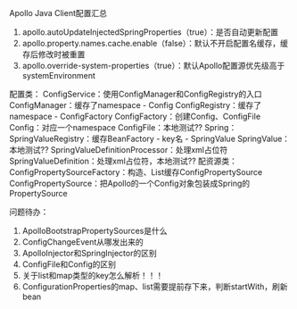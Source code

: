 Apollo Java Client配置汇总
1. apollo.autoUpdateInjectedSpringProperties（true）：是否自动更新配置
2. apollo.property.names.cache.enable（false）：默认不开启配置名缓存，缓存后修改时被重置
3. apollo.override-system-properties（true）：默认Apollo配置源优先级高于systemEnvironment


配置类：
    ConfigService：使用ConfigManager和ConfigRegistry的入口
        ConfigManager：缓存了namespace - Config
        ConfigRegistry：缓存了namespace - ConfigFactory
            ConfigFactory：创建Config、ConfigFile
                Config：对应一个namespace
                ConfigFile：本地测试??
Spring：
    SpringValueRegistry：缓存BeanFactory - key名 -  SpringValue
        SpringValue：本地测试??
    SpringValueDefinitionProcessor：处理xml占位符
        SpringValueDefinition：处理xml占位符，本地测试??
配资源类：
    ConfigPropertySourceFactory：构造、List缓存ConfigPropertySource
        ConfigPropertySource：把Apollo的一个Config对象包装成Spring的PropertySource


问题待办：
1. ApolloBootstrapPropertySources是什么
2. ConfigChangeEvent从哪发出来的
3. ApolloInjector和SpringInjector的区别
4. ConfigFile和Config的区别
5. 关于list和map类型的key怎么解析！！！
6. ConfigurationProperties的map、list需要提前存下来，判断startWith，刷新bean